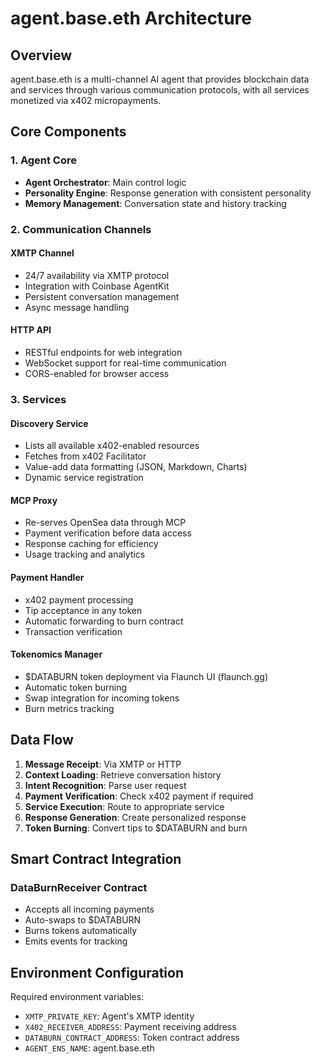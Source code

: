 # agent.base.eth Architecture

## Overview
agent.base.eth is a multi-channel AI agent that provides blockchain data and services through various communication protocols, with all services monetized via x402 micropayments.

## Core Components

### 1. Agent Core
- **Agent Orchestrator**: Main control logic
- **Personality Engine**: Response generation with consistent personality
- **Memory Management**: Conversation state and history tracking

### 2. Communication Channels

#### XMTP Channel
- 24/7 availability via XMTP protocol
- Integration with Coinbase AgentKit
- Persistent conversation management
- Async message handling

#### HTTP API
- RESTful endpoints for web integration
- WebSocket support for real-time communication
- CORS-enabled for browser access

### 3. Services

#### Discovery Service
- Lists all available x402-enabled resources
- Fetches from x402 Facilitator
- Value-add data formatting (JSON, Markdown, Charts)
- Dynamic service registration

#### MCP Proxy
- Re-serves OpenSea data through MCP
- Payment verification before data access
- Response caching for efficiency
- Usage tracking and analytics

#### Payment Handler
- x402 payment processing
- Tip acceptance in any token
- Automatic forwarding to burn contract
- Transaction verification

#### Tokenomics Manager
- $DATABURN token deployment via Flaunch UI (flaunch.gg)
- Automatic token burning
- Swap integration for incoming tokens
- Burn metrics tracking

## Data Flow

1. **Message Receipt**: Via XMTP or HTTP
2. **Context Loading**: Retrieve conversation history
3. **Intent Recognition**: Parse user request
4. **Payment Verification**: Check x402 payment if required
5. **Service Execution**: Route to appropriate service
6. **Response Generation**: Create personalized response
7. **Token Burning**: Convert tips to $DATABURN and burn

## Smart Contract Integration

### DataBurnReceiver Contract
- Accepts all incoming payments
- Auto-swaps to $DATABURN
- Burns tokens automatically
- Emits events for tracking

## Environment Configuration

Required environment variables:
- `XMTP_PRIVATE_KEY`: Agent's XMTP identity
- `X402_RECEIVER_ADDRESS`: Payment receiving address
- `DATABURN_CONTRACT_ADDRESS`: Token contract address
- `AGENT_ENS_NAME`: agent.base.eth